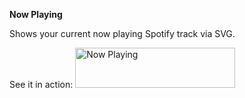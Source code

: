 **Now Playing**

Shows your current now playing Spotify track via SVG.

See it in action:
<a href="https://tda-nowplaying.vercel.app/now-playing?open">
    <img src="https://tda-nowplaying.vercel.app/now-playing" width="256" height="64" alt="Now Playing">
</a>
